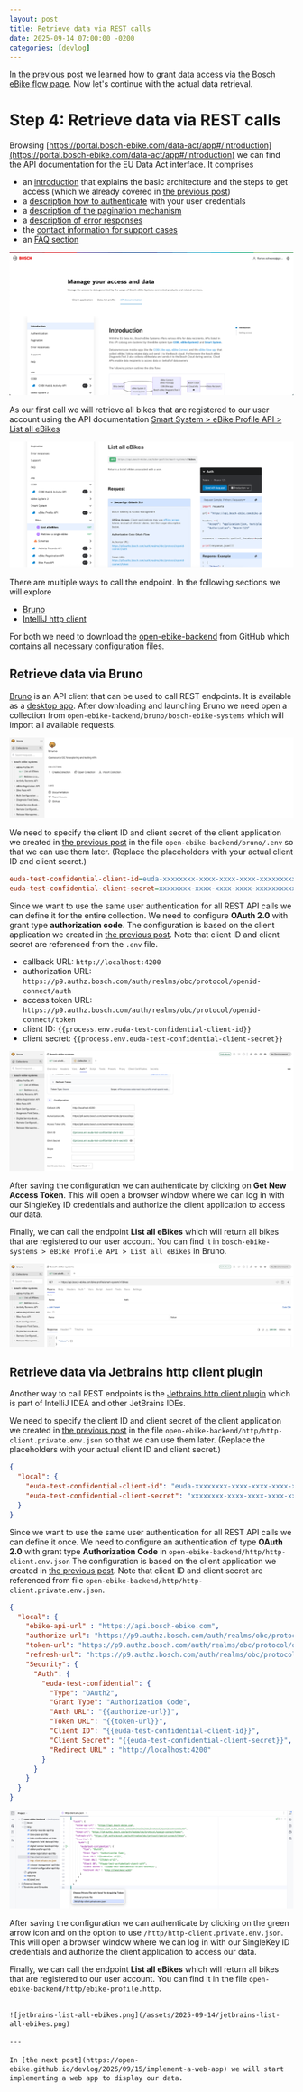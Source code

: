 ```yaml
---
layout: post
title: Retrieve data via REST calls
date: 2025-09-14 07:00:00 -0200
categories: [devlog]
---
```


In [the previous post](https://open-ebike.github.io/devlog/2025/09/13/grant-access-to-data.html) we learned how to grant data access via [the Bosch eBike flow page](https://flow.bosch-ebike.com). Now let's continue with the actual data retrieval.

# Step 4: Retrieve data via REST calls

Browsing [https://portal.bosch-ebike.com/data-act/app#/introduction](https://portal.bosch-ebike.com/data-act/app#/introduction) we can find the API documentation for the EU Data Act interface. It comprises
* an [introduction](https://portal.bosch-ebike.com/data-act/app#/introduction) that explains the basic architecture and the steps to get access (which we already covered in [the previous post](https://open-ebike.github.io/devlog/2025/09/12/register-for-data-access.html))
* a [description how to authenticate](https://portal.bosch-ebike.com/data-act/app#/authentication) with your user credentials
* a [description of the pagination mechanism](https://portal.bosch-ebike.com/data-act/app#/pagination)
* a [description of error responses](https://portal.bosch-ebike.com/data-act/app#/error-responses)
* the [contact information for support cases](https://portal.bosch-ebike.com/data-act/app#/support)
* an [FAQ section](https://portal.bosch-ebike.com/data-act/app#/faq)

![api-documentation.png](/assets/2025-09-14/api-documentation.png)

As our first call we will retrieve all bikes that are registered to our user account using the API documentation [Smart System > eBike Profile API > List all eBikes
](https://portal.bosch-ebike.com/data-act/app#/smart-system-bike-profile/operations/list-bikes)

![list-all-ebikes.png](/assets/2025-09-14/api-list-all-ebikes.png)

There are multiple ways to call the endpoint. In the following sections we will explore

* [Bruno](#retrieve-data-data-via-bruno)
* [IntelliJ http client](#retrieve-data-data-via-intellij-http-client)

For both we need to download the [open-ebike-backend](https://github.com/open-ebike/open-ebike-backend) from GitHub which contains all necessary configuration files.

## Retrieve data via Bruno

[Bruno](https://usebruno.com) is an API client that can be used to call REST endpoints. It is available as a [desktop app](https://usebruno.com/download).
After downloading and launching Bruno we need open a collection from `open-ebike-backend/bruno/bosch-ebike-systems` which will import all available requests.

![bruno-collection.png](/assets/2025-09-14/bruno-collection.png)

We need to specify the client ID and client secret of the client application we created in [the previous post](https://open-ebike.github.io/devlog/2025/09/12/register-for-data-access.html) in the file `open-ebike-backend/bruno/.env` so that we can use them later.
(Replace the placeholders with your actual client ID and client secret.)

```ini
euda-test-confidential-client-id=euda-xxxxxxxx-xxxx-xxxx-xxxx-xxxxxxxxxxxx
euda-test-confidential-client-secret=xxxxxxxx-xxxx-xxxx-xxxx-xxxxxxxxxxxx
```

Since we want to use the same user authentication for all REST API calls we can define it for the entire collection.
We need to configure **OAuth 2.0** with grant type **authorization code**.
The configuration is based on the client application we created in [the previous post](https://open-ebike.github.io/devlog/2025/09/12/register-for-data-access.html).
Note that client ID and client secret are referenced from the `.env` file.

* callback URL: `http://localhost:4200`
* authorization URL: `https://p9.authz.bosch.com/auth/realms/obc/protocol/openid-connect/auth`
* access token URL: `https://p9.authz.bosch.com/auth/realms/obc/protocol/openid-connect/token`
* client ID: `{{process.env.euda-test-confidential-client-id}}`
* client secret: `{{process.env.euda-test-confidential-client-secret}}`

![bruno-auth.png](/assets/2025-09-14/bruno-auth.png)

After saving the configuration we can authenticate by clicking on **Get New Access Token**.
This will open a browser window where we can log in with our SingleKey ID credentials and authorize the client application to access our data.

Finally, we can call the endpoint **List all eBikes** which will return all bikes that are registered to our user account.
You can find it in `bosch-ebike-systems > eBike Profile API > List all eBikes` in Bruno.

![bruno-list-all-ebikes.png](/assets/2025-09-14/bruno-list-all-ebikes.png)

## Retrieve data via Jetbrains http client plugin

Another way to call REST endpoints is the [Jetbrains http client plugin](https://www.jetbrains.com/help/idea/http-client-in-product-code-editor.html) which is part of IntelliJ IDEA and other JetBrains IDEs.

We need to specify the client ID and client secret of the client application we created in [the previous post](https://open-ebike.github.io/devlog/2025/09/12/register-for-data-access.html) in the file `open-ebike-backend/http/http-client.private.env.json` so that we can use them later.
(Replace the placeholders with your actual client ID and client secret.)

```json
{
  "local": {
    "euda-test-confidential-client-id": "euda-xxxxxxxx-xxxx-xxxx-xxxx-xxxxxxxxxxxx",
    "euda-test-confidential-client-secret": "xxxxxxxx-xxxx-xxxx-xxxx-xxxxxxxxxxxx"
  }
}
```

Since we want to use the same user authentication for all REST API calls we can define it once.
We need to configure an authentication of type **OAuth 2.0** with grant type **Authorization Code** in `open-ebike-backend/http/http-client.env.json`
The configuration is based on the client application we created in [the previous post](https://open-ebike.github.io/devlog/2025/09/12/register-for-data-access.html).
Note that client ID and client secret are referenced from file `open-ebike-backend/http/http-client.private.env.json`.

```json
{
  "local": {
    "ebike-api-url" : "https://api.bosch-ebike.com",
    "authorize-url": "https://p9.authz.bosch.com/auth/realms/obc/protocol/openid-connect/auth",
    "token-url": "https://p9.authz.bosch.com/auth/realms/obc/protocol/openid-connect/token",
    "refresh-url": "https://p9.authz.bosch.com/auth/realms/obc/protocol/openid-connect/token",
    "Security": {
      "Auth": {
        "euda-test-confidential": {
          "Type": "OAuth2",
          "Grant Type": "Authorization Code",
          "Auth URL": "{{authorize-url}}",
          "Token URL": "{{token-url}}",
          "Client ID": "{{euda-test-confidential-client-id}}",
          "Client Secret": "{{euda-test-confidential-client-secret}}",
          "Redirect URL" : "http://localhost:4200"
        }
      }
    }
  }
}
```

![jetbrains-auth.png](/assets/2025-09-14/jetbrains-auth.png)

After saving the configuration we can authenticate by clicking on the green arrow icon and on the option to use `/http/http-client.private.env.json`.
This will open a browser window where we can log in with our SingleKey ID credentials and authorize the client application to access our data.

Finally, we can call the endpoint **List all eBikes** which will return all bikes that are registered to our user account.
You can find it in the file `open-ebike-backend/http/ebike-profile.http`.

```

![jetbrains-list-all-ebikes.png](/assets/2025-09-14/jetbrains-list-all-ebikes.png)

---

In [the next post](https://open-ebike.github.io/devlog/2025/09/15/implement-a-web-app) we will start implementing a web app to display our data.